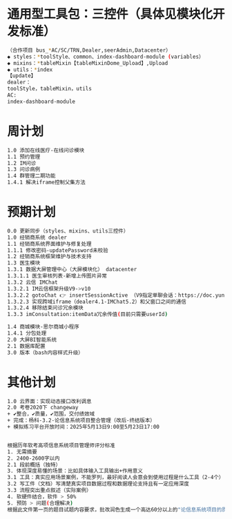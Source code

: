 <!--
 * @Descripttion: 周计划
 * @version: 1.0.0
 * @Author: Kenny
 * @Date: 2025-04-30 15:42:29
 * @LastEditors: ~
 * @LastEditTime: 2025-05-14 17:34:35
-->
# 通用型工具包：三控件（具体见模块化开发标准）

```bash
（合作项目 bus_*AC/SC/TRN,Dealer,seerAdmin,Datacenter）
◆ styles：*toolStyle、common、index-dashboard-module (variables）
◆ mixins：*tableMixin【tableMixinDome_Upload】,Upload
◆ utils：*index
【update】
dealer：
toolStyle，tableMixin，utils
AC:
index-dashboard-module
```

# 周计划

```bash
1.0 添加在线医疗-在线问诊模块
1.1 预约管理
1.2 IM问诊
1.3 问诊病例
1.4 群管理二期功能
1.4.1 解决iframe控制父集方法
```

# 预期计划

```bash
0.0 更新同步（styles、mixins、utils三控件）
1.0 经销商系统 dealer
1.1 经销商系统界面维护与修复处理
1.1.1 修改密码-updatePassword未校验
1.2 经销商系统框架维护与技术支持
1.3 医生模块
1.3.1 数据大屏管理中心（大屏模块化） datacenter
1.3.1.1 医生审核列表-新增上传图片异常
1.3.2 云信 IMChat
1.3.2.1 IM云信框架升级V9->v10
1.3.2.2 gotoChat 👉 insertSessionActive （V9指定单聊会话：https://doc.yunxin.163.com/docs/interface/messaging/web/typedoc/UIKit/Latest/zh/modules.html）
1.3.2.3 实现跨域iframe（dealer4.1-IMChat5.2）和父窗口之间的通信
1.3.2.4 移除结束问诊冗余模块
1.3.3 imConsultation:itemData冗余传值(目前只需要userId)

1.4 商城模块-思尔商城小程序
1.4.1 分包处理
2.0 大屏BI智能系统
2.1 数据库配置
3.0 版本（bash内容样式升级）
```

# 其他计划

```bash
1.0 云界面：实现动态接口改利调息
2.0 考卷2020下 changeway
+ ✔整合，✔质量，✔范围，交付绩效域
+ 完成：杨科-3.2-论信息系统项目整合管理（改后-终结版本）
+ 模拟练习平台开放时间：2025年5月13日9:00至5月23日17:00


根据历年软考高项信息系统项目管理师评分标准
1. 无需摘要
2. 2400-2600字以内
2.1 段前概括（独特）
3. 体现深度易懂的场景：比如具体输入工具输出+作用意义
3.1 工具：真实应用场景案例，不能罗列，最好阅读人会意会到使用过程是什么工具（2-4个）
3.2 写工件（文档）写清楚真实项目数据过程和数据理论支持且有一定应用深度
3.3 流程突出重点叙述（实际案例）
4. 软硬件结合，软件 > 50%
5. 预防 > 问题(合理解决)
根据此文件第一页的题目试题内容要求，批改润色生成一个高达60分以上的"论信息系统项目的质量管理"的优秀论文
```
